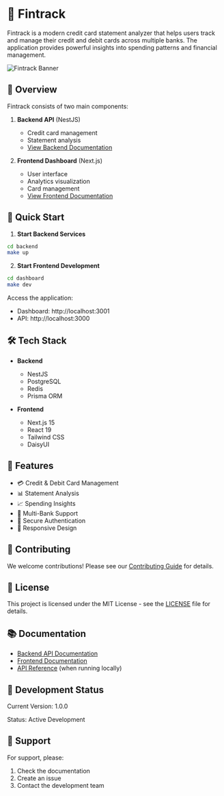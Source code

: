 # 🏦 Fintrack

Fintrack is a modern credit card statement analyzer that helps users track and manage their credit and debit cards across multiple banks. The application provides powerful insights into spending patterns and financial management.

![Fintrack Banner](./dashboard/public/banner.png)

## 🌟 Overview

Fintrack consists of two main components:

1. **Backend API** (NestJS)

   - Credit card management
   - Statement analysis
   - [View Backend Documentation](./backend/README.md)

2. **Frontend Dashboard** (Next.js)
   - User interface
   - Analytics visualization
   - Card management
   - [View Frontend Documentation](./dashboard/README.md)

## 🚀 Quick Start

1. **Start Backend Services**

```bash
cd backend
make up
```

2. **Start Frontend Development**

```bash
cd dashboard
make dev
```

Access the application:

- Dashboard: http://localhost:3001
- API: http://localhost:3000

## 🛠️ Tech Stack

- **Backend**

  - NestJS
  - PostgreSQL
  - Redis
  - Prisma ORM

- **Frontend**
  - Next.js 15
  - React 19
  - Tailwind CSS
  - DaisyUI

## 📱 Features

- 💳 Credit & Debit Card Management
- 📊 Statement Analysis
- 📈 Spending Insights
- 🏦 Multi-Bank Support
- 🔐 Secure Authentication
- 📱 Responsive Design

## 🤝 Contributing

We welcome contributions! Please see our [Contributing Guide](./CONTRIBUTING.md) for details.

## 📄 License

This project is licensed under the MIT License - see the [LICENSE](./LICENSE) file for details.

## 📚 Documentation

- [Backend API Documentation](./backend/README.md)
- [Frontend Documentation](./dashboard/README.md)
- [API Reference](http://localhost:3000/api/docs) (when running locally)

## 🔧 Development Status

Current Version: 1.0.0

Status: Active Development

## 🤝 Support

For support, please:

1. Check the documentation
2. Create an issue
3. Contact the development team

